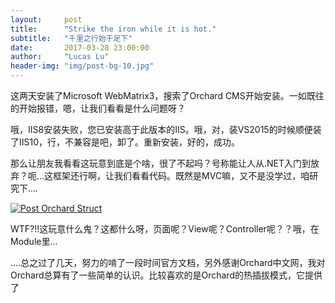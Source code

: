 ```yaml
---
layout:     post
title:      "Strike the iron while it is hot."
subtitle:   "千里之行始于足下"
date:       2017-03-28 23:00:00
author:     "Lucas Lu"
header-img: "img/post-bg-10.jpg"
---
```


<p>这两天安装了Microsoft WebMatrix3，搜索了Orchard CMS开始安装。一如既往的开始报错，嗯，让我们看看是什么问题呀？</p>

<p>哦，IIS8安装失败，您已安装高于此版本的IIS。哦，对，装VS2015的时候顺便装了IIS10，行，不兼容是吧，卸了。重新安装，好的，成功。</p>

<p>那么让朋友我看看这玩意到底是个啥，很了不起吗？号称能让人从.NET入门到放弃？呃...这框架还行啊，让我们看看代码。既然是MVC嘛，又不是没学过，咱研究下....</p>

<a href="#">
    <img src="{{ site.baseurl }}/img/post-orchard-struct.png" alt="Post Orchard Struct">
</a>

<p>WTF?!!这玩意什么鬼？这都什么呀，页面呢？View呢？Controller呢？？哦，在Module里...</p>

<p>....总之过了几天，努力的啃了一段时间官方文档，另外感谢Orchard中文网，我对Orchard总算有了一些简单的认识。比较喜欢的是Orchard的热插拔模式，它提供了</p>


